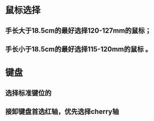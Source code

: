 # 鼠标选择
## 手长大于18.5cm的最好选择120-127mm的鼠标；
## 手长小于18.5cm的最好选择115-120mm的鼠标 。

# 键盘
## 选择标准键位的
## 接卸键盘首选红轴，优先选择cherry轴
